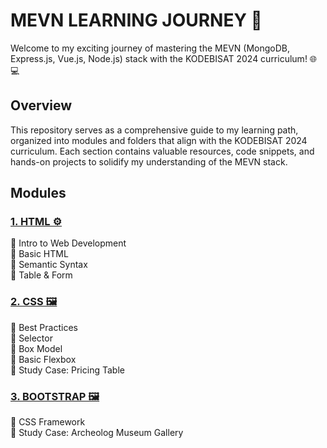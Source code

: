 # MEVN LEARNING JOURNEY 🚀

Welcome to my exciting journey of mastering the MEVN (MongoDB, Express.js, Vue.js, Node.js) stack with the KODEBISAT 2024 curriculum! 🌐💻

## Overview
This repository serves as a comprehensive guide to my learning path, organized into modules and folders that align with the KODEBISAT 2024 curriculum. Each section contains valuable resources, code snippets, and hands-on projects to solidify my understanding of the MEVN stack.

## Modules

### [1. HTML ⚙️](/01-HTML/)
📁 Intro to Web Development \
📁 Basic HTML \
📁 Semantic Syntax \
📁 Table & Form 

### [2. CSS ️🖼️](/02-CSS/)
📁 Best Practices \
📁 Selector \
📁 Box Model \
📁 Basic Flexbox \
📁 Study Case: Pricing Table

### [3. BOOTSTRAP ️🖼️](/03-BOOTSTRAP/)
📁 CSS Framework \
📁 Study Case: Archeolog Museum Gallery





<!-- 1. 📚 Module 1: MongoDB Basics
Module 1 Repository
📁 01-introduction-to-mongodb: Introduction to MongoDB
📁 02-crud-operations: CRUD Operations in MongoDB
📁 03-mongoose-odm: Mongoose ODM for MongoDB
2. 🛠️ Module 2: Express.js Fundamentals
Module 2 Repository
📁 01-setting-up-express: Setting up Express.js
📁 02-routing: Routing in Express.js
📁 03-middleware: Middleware in Express.js
3. 🖌️ Module 3: Vue.js Essentials
Module 3 Repository
📁 01-vue-components: Vue Components
📁 02-state-management: State Management in Vue.js
📁 03-vue-router: Vue Router for Navigation
4. 🚀 Module 4: Node.js Advanced
Module 4 Repository
📁 01-authentication: User Authentication with Node.js
📁 02-websockets: Implementing Websockets
📁 03-restful-api: Building RESTful APIs with Node.js -->